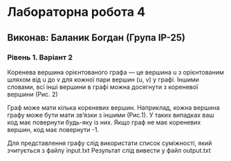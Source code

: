# Лабораторна робота 4
## Виконав: Баланик Богдан (Група ІР-25)
### Рівень 1. Варіант 2

Коренева вершина орієнтованого графа — це вершина u з орієнтованим шляхом від u до v для кожної пари вершин (u, v) у графі. Іншими словами, всі інші вершини в графі можна досягнути з кореневої вершини (Рис. 2)

Граф може мати кілька кореневих вершин. Наприклад, кожна вершина графу може бути мати зв’язки з іншими (Рис.1). У таких випадках ваш код має повернути будь-яку із них. Якщо граф не має кореневих вершин, код має повернути -1.


Для представлення графу слід використати список суміжності, який зчитується з файлу input.txt
Результат слід вивести у файл output.txt